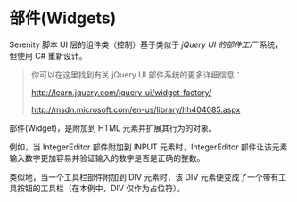 # 部件(Widgets)

Serenity 脚本 UI 层的组件类（控制）基于类似于 *jQuery UI 的部件工厂* 系统，但使用 C# 重新设计。

> 你可以在这里找到有关 jQuery UI 部件系统的更多详细信息：
>
> http://learn.jquery.com/jquery-ui/widget-factory/
>
> http://msdn.microsoft.com/en-us/library/hh404085.aspx

部件(Widget)，是附加到 HTML 元素并扩展其行为的对象。

例如，当 IntegerEditor 部件附加到 INPUT 元素时，IntegerEditor 部件让该元素输入数字更加容易并验证输入的数字是否是正确的整数。

类似地，当一个工具栏部件附加到 DIV 元素时，该 DIV 元素便变成了一个带有工具按钮的工具栏（在本例中，DIV 仅作为占位符）。
